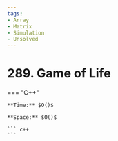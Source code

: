 ```yaml
---
tags:
- Array
- Matrix
- Simulation
- Unsolved
---
```



# 289. Game of Life

=== "C++"

    **Time:** $O()$

    **Space:** $O()$

    ``` c++
    ```